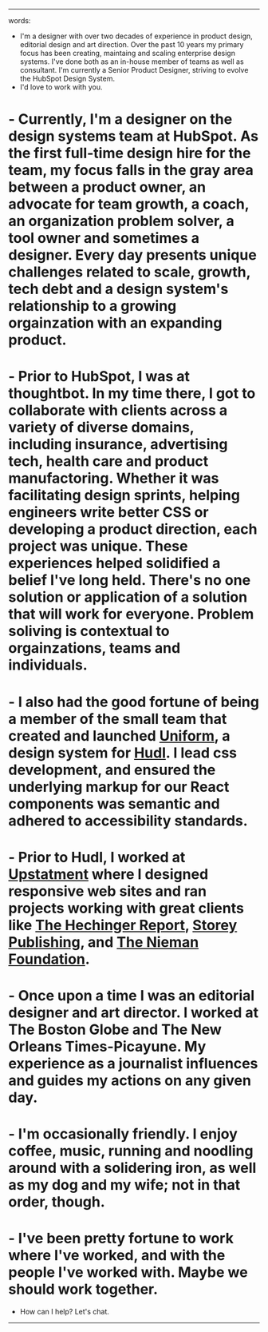 ---

words:
- I'm a designer with over two decades of experience in product design, editorial design and art direction. Over the past 10 years my primary focus has been creating, maintaing and scaling enterprise design systems. I've done both as an in-house member of teams as well as consultant. I'm currently a Senior Product Designer, striving to evolve the HubSpot Design System.
- I'd love to work with you.

# - Currently, I'm a designer on the design systems team at HubSpot. As the first full-time design hire for the team, my focus falls in the gray area between a product owner, an advocate for team growth, a coach, an organization problem solver, a tool owner and sometimes a designer. Every day presents unique challenges related to scale, growth, tech debt and a design system's relationship to a growing orgainzation with an expanding product.
# - Prior to HubSpot, I was at thoughtbot. In my time there, I got to collaborate with clients across a variety of diverse domains, including insurance, advertising tech, health care and product manufactoring. Whether it was facilitating design sprints, helping engineers write better CSS or developing a product direction, each project was unique. These experiences helped solidified a belief I've long held. There's no one solution or application of a solution that will work for everyone. Problem soliving is contextual to orgainzations, teams and individuals.
# - I also had the good fortune of being a member of the small team that created and launched <a class="link--hp" href="http://uniform.hudl.com" target="_blank">Uniform</a>, a design system for <a class="link--hp" href="http://www.hudl.com" target="_blank">Hudl</a>. I lead css development, and ensured the underlying markup for our React components was semantic and adhered to accessibility standards.
# - Prior to Hudl, I worked at <a class="link--hp" href="http://www.upstatement.com" target="_blank">Upstatment</a> where I designed responsive web sites and ran projects working with great clients like <a class="link--hp" href="http://www.hechingerreport.org" target="_blank">The Hechinger Report</a>, <a class="link--hp" href="http://www.storey.com" target="_blank">Storey Publishing</a>, and <a class="link--hp" href="http://nieman.harvard.edu" target="_blank">The Nieman Foundation</a>.
# - Once upon a time I was an editorial designer and art director. I worked at The Boston Globe and The New Orleans Times-Picayune. My experience as a journalist influences and guides my actions on any given day.
# - I'm occasionally friendly. I enjoy coffee, music, running and noodling around with a solidering iron, as well as my dog and my wife; not in that order, though.
# - I've been pretty fortune to work where I've worked, and with the people I've worked with. Maybe we should work together.
- How can I help? Let's chat.
---